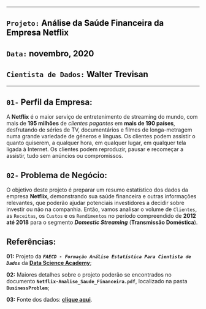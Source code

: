 ***
## `Projeto:` <font color='black'>Análise da Saúde Financeira da Empresa Netflix</font>

## `Data:` <font color='black'>novembro, 2020</font>

## `Cientista de Dados:` <font color='black'>Walter Trevisan</font>
***

## `01-` Perfil da Empresa:

A **Netflix** é o maior serviço de entretenimento de streaming do mundo, com mais de **195 milhões** de *clientes pagantes* em **mais de 190 países**, desfrutando de séries de TV, documentários e filmes de longa-metragem numa grande variedade de géneros e línguas. Os clientes podem assistir o quanto quiserem, a qualquer hora, em qualquer lugar, em qualquer tela ligada à Internet. Os clientes podem reproduzir, pausar e recomeçar a assistir, tudo sem anúncios ou compromissos.

## `02-` Problema de Negócio:

O objetivo deste projeto é preparar um resumo estatístico dos dados da empresa **Netflix**, demonstrando sua saúde financeira e outras informações relevantes, que poderão ajudar potenciais investidores a decidir sobre investir ou não na companhia.
Então, vamos analisar o volume de `Clientes`, as `Receitas`, os `Custos` e os `Rendimentos` no período compreendido de **2012 até 2018** para o segmento ***Domestic Streaming*** (**Transmissão Doméstica**).

## Referências:

**01:** Projeto da ***`FAECD - Formação Análise Estatística Para Cientista de Dados`*** da **[Data Science Academy](https://www.datascienceacademy.com.br/)**;

**02:** Maiores detalhes sobre o projeto poderão se encontrados no documento **`Netflix-Analise_Saude_Financeira.pdf`**, localizado na pasta **`BusinessProblem`**;

**03:** Fonte dos dados: **[clique aqui](https://www.netflixinvestor.com/financials/quarterly-earnings/default.aspx)**.
